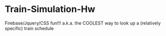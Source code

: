 # Train-Simulation-Hw
Firebase/Jquery/CSS fun!!! a.k.a. the COOLEST way to look up a (relatively specific) train schedule
